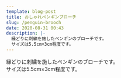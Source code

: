 ```yaml
---
template: blog-post
title: おしゃれペンギンブローチ
slug: /penguin-brooch
date: 2020-08-31 00:43
description: |-
  縁どりに刺繍を施したペンギンのブローチです。
  サイズは5.5cm×3cm程度です。
---
```

縁どりに刺繍を施したペンギンのブローチです。\
サイズは5.5cm×3cm程度です。